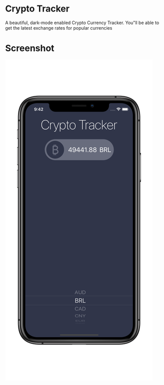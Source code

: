 
#  Crypto Tracker

A beautiful, dark-mode enabled Crypto Currency Tracker. You"ll be able to get the latest exchange rates for popular currencies

# Screenshot
![](Documentation/iphone11_1.png)



